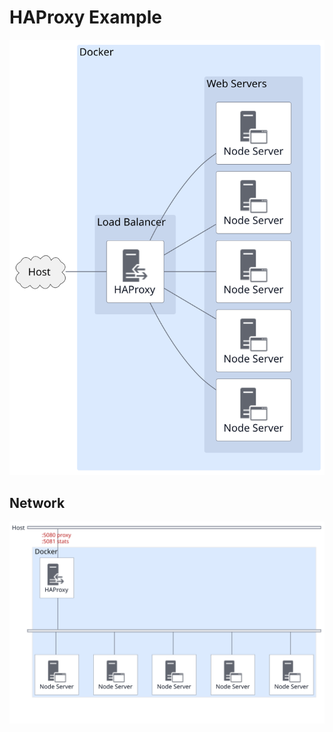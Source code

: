 # HAProxy Example

![Docker HAProxy setup](diagram/docker-haproxy-node-deploy.svg)

## Network

![Docker HAProxy setup](diagram/docker-haproxy-node.svg)
